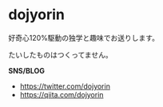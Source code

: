 # dojyorin
好奇心120%駆動の独学と趣味でお送りします。

たいしたものはつくってません。

**SNS/BLOG**
- https://twitter.com/dojyorin
- https://qiita.com/dojyorin